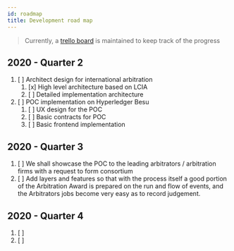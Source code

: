 ```yaml
---
id: roadmap
title: Development road map
---
```


> Currently, a [trello board](https://trello.com/b/qLy1otwG/arbchain) is maintained to keep track of the progress


## 2020 - Quarter 2

1. [ ] Architect design for international arbitration
    1. [x] High level architecture based on LCIA
    2. [ ] Detailed implementation architecture
2. [ ] POC implementation on Hyperledger Besu
    1. [ ] UX design for the POC
    2. [ ] Basic contracts for POC
    3. [ ] Basic frontend implementation

## 2020 - Quarter 3

1. [ ]  We shall showcase the POC to the leading arbitrators  / arbitration firms with a request to form consortium
2. [ ] Add layers and features so that with the process itself a good portion of the Arbitration Award is prepared on the run and flow of events, and the Arbitrators jobs become very easy as to record judgement.

## 2020 - Quarter 4

1. [ ] 
2. [ ] 


[trello board]: https://trello.com/b/arbchain
